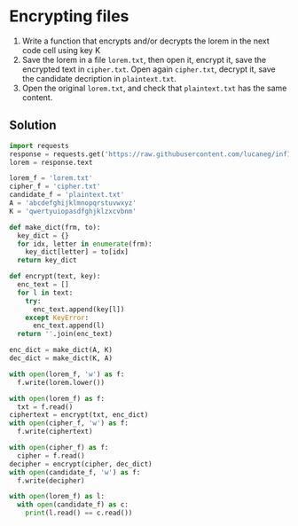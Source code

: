 # Encrypting files

1. Write a function that encrypts and/or decrypts the lorem in the next code cell using key K
2. Save the lorem in a file `lorem.txt`, then open it, encrypt it, save the encrypted text in `cipher.txt`. Open again `cipher.txt`, decrypt it, save the candidate decription in `plaintext.txt`.
3. Open the original `lorem.txt`, and check that `plaintext.txt` has the same content.

## Solution

```py
import requests
response = requests.get('https://raw.githubusercontent.com/lucaneg/inf1mod2/refs/heads/master/lorem.txt')
lorem = response.text

lorem_f = 'lorem.txt'
cipher_f = 'cipher.txt'
candidate_f = 'plaintext.txt'
A = 'abcdefghijklmnopqrstuvwxyz'
K = 'qwertyuiopasdfghjklzxcvbnm'

def make_dict(frm, to):
  key_dict = {}
  for idx, letter in enumerate(frm):
    key_dict[letter] = to[idx]
  return key_dict

def encrypt(text, key):
  enc_text = []
  for l in text:
    try:
      enc_text.append(key[l])
    except KeyError:
      enc_text.append(l)
  return ''.join(enc_text)

enc_dict = make_dict(A, K)
dec_dict = make_dict(K, A)

with open(lorem_f, 'w') as f:
  f.write(lorem.lower())

with open(lorem_f) as f:
  txt = f.read()
ciphertext = encrypt(txt, enc_dict)
with open(cipher_f, 'w') as f:
  f.write(ciphertext)

with open(cipher_f) as f:
  cipher = f.read()
decipher = encrypt(cipher, dec_dict)
with open(candidate_f, 'w') as f:
  f.write(decipher)

with open(lorem_f) as l:
  with open(candidate_f) as c:
    print(l.read() == c.read())
```
